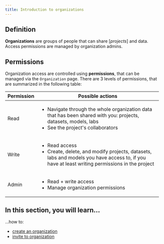```yaml
---
title: Introduction to organizations
---
```


## Definition

**Organizations** are groups of people that can share [*projects*] and data. Access permissions are managed by organization admins.

## Permissions

Organization access are controlled using **permissions**, that can be managed via the `Organization` page. There are
3 levels of permissions, that are summarized in the following table:

|Permission|Possible actions|
|-----|--------------------------------------------------------------------------------------------------|
|Read |<ul><li>Navigate through the whole organization data that has been shared with you: projects, datasets, models, labs</li> <li>See the project's collaborators</li></ul>|
|Write|<ul><li>Read access</li><li>Create, delete, and modify projects, datasets, labs and models you have access to, if you have at least writing permissions in the project</li></ul>|
|Admin|<ul><li>Read + write access</li><li>Manage organization permissions</li></ul>


## In this section, you will learn...

...how to:
- [create an organization](create-an-organization)
- [invite to organization](invite-to-organization)
